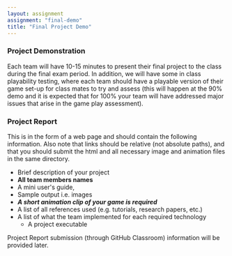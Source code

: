```yaml
---
layout: assignment
assignment: "final-demo"
title: "Final Project Demo"
---
```




### Project Demonstration

Each team will have 10-15 minutes to present their final project to the class during the final exam period.
In addition, we will have some in class playability testing, where each team should have a playable version of their game set-up for class mates to try and assess
(this will happen at the 90% demo and it is expected that for 100% your team will have addressed major issues that arise in the game play assessment).


### Project Report

This is in the form of a web page and should contain the following information.
Also note that links should be relative (not absolute paths), and that you should submit the html and all necessary image and animation files in the same directory.

- Brief description of your project
- **All team members names**
- A mini user's guide,
- Sample output i.e. images
- **_A short animation clip of your game is required_**
- A list of all references used (e.g. tutorials, research papers, etc.)
- A list of what the team implemented for each required technology
  - A project executable

Project Report submission (through GitHub Classroom) information will be provided later.
